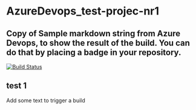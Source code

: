 # AzureDevops_test-projec-nr1
## Copy of  Sample markdown string from Azure Devops, to show the result of the build. You can do that by placing a badge in your repository.
[![Build Status](https://dev.azure.com/PacktLearnDevOps-1robroos/GithubProject/_apis/build/status/1robroos.AzureDevops_test-projec-nr1?branchName=main)](https://dev.azure.com/PacktLearnDevOps-1robroos/GithubProject/_build/latest?definitionId=4&branchName=main)

## test 1
Add some text to trigger a build
